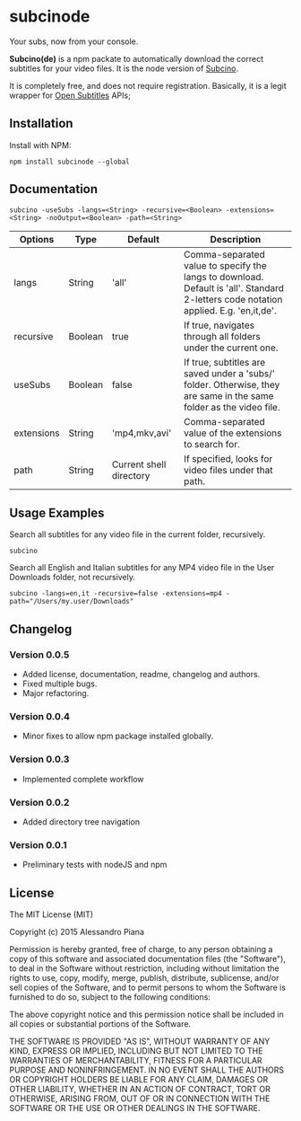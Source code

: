 # subcinode

Your subs, now from your console.

**Subcino(de)** is a npm packate to automatically download the correct subtitles for your video files. It is the node version of [Subcino](http://www.subcino.com).

It is completely free, and does not require registration. Basically, it is a legit wrapper for [Open Subtitles](http://www.opensubtitles.org) APIs;

## Installation

Install with NPM:

```shell
npm install subcinode --global
```

## Documentation

```shell
subcino -useSubs -langs=<String> -recursive=<Boolean> -extensions=<String> -noOutput=<Boolean> -path=<String>
```

| Options | Type | Default | Description |
|---|---|---|---|
| langs | String | 'all' | Comma-separated value to specify the langs to download. Default is 'all'. Standard 2-letters code notation applied. E.g. 'en,it,de'. |
| recursive | Boolean | true | If true, navigates through all folders under the current one. |
| useSubs | Boolean | false | If true, subtitles are saved under a 'subs/' folder. Otherwise, they are same in the same folder as the video file. |
| extensions | String | 'mp4,mkv,avi' | Comma-separated value of the extensions to search for. |
| path | String | Current shell directory | If specified, looks for video files under that path. |

## Usage Examples

Search all subtitles for any video file in the current folder, recursively.

```shell
subcino
```
Search all English and Italian subtitles for any MP4 video file in the User Downloads folder, not recursively.

```shell
subcino -langs=en,it -recursive=false -extensions=mp4 -path="/Users/my.user/Downloads"
```

## Changelog

### Version 0.0.5

* Added license, documentation, readme, changelog and authors.
* Fixed multiple bugs.
* Major refactoring.


### Version 0.0.4

* Minor fixes to allow npm package installed globally.

### Version 0.0.3

* Implemented complete workflow

### Version 0.0.2

* Added directory tree navigation 

### Version 0.0.1

* Preliminary tests with nodeJS and npm


## License

The MIT License (MIT)

Copyright (c) 2015 Alessandro Piana

Permission is hereby granted, free of charge, to any person obtaining a copy
of this software and associated documentation files (the "Software"), to deal
in the Software without restriction, including without limitation the rights
to use, copy, modify, merge, publish, distribute, sublicense, and/or sell
copies of the Software, and to permit persons to whom the Software is
furnished to do so, subject to the following conditions:

The above copyright notice and this permission notice shall be included in all
copies or substantial portions of the Software.

THE SOFTWARE IS PROVIDED "AS IS", WITHOUT WARRANTY OF ANY KIND, EXPRESS OR
IMPLIED, INCLUDING BUT NOT LIMITED TO THE WARRANTIES OF MERCHANTABILITY,
FITNESS FOR A PARTICULAR PURPOSE AND NONINFRINGEMENT. IN NO EVENT SHALL THE
AUTHORS OR COPYRIGHT HOLDERS BE LIABLE FOR ANY CLAIM, DAMAGES OR OTHER
LIABILITY, WHETHER IN AN ACTION OF CONTRACT, TORT OR OTHERWISE, ARISING FROM,
OUT OF OR IN CONNECTION WITH THE SOFTWARE OR THE USE OR OTHER DEALINGS IN THE
SOFTWARE.